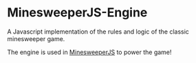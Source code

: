 # MinesweeperJS-Engine
A Javascript implementation of the rules and logic of the classic minesweeper game.

The engine is used in [MinesweeperJS](https://github.com/finnor/MinesweeperJS) to power the game!
